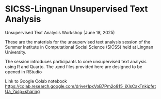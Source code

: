 # SICSS-Lingnan Unsupervised Text Analysis
Unsupervised Text Analysis Workshop (June 18, 2025)

These are the materials for the unsupervised text analysis session of the Summer Institute in Computational Social Science (SICSS) held at Lingnan University.

The session introduces participants to core unsupervised text analysis using R and Quarto. The .qmd files provided here are designed to be opened in RStudio

Link to Google Colab notebook
https://colab.research.google.com/drive/1pxVoB7Pm2o815_iXlsCaxTnkjpfetUa_?usp=sharing
